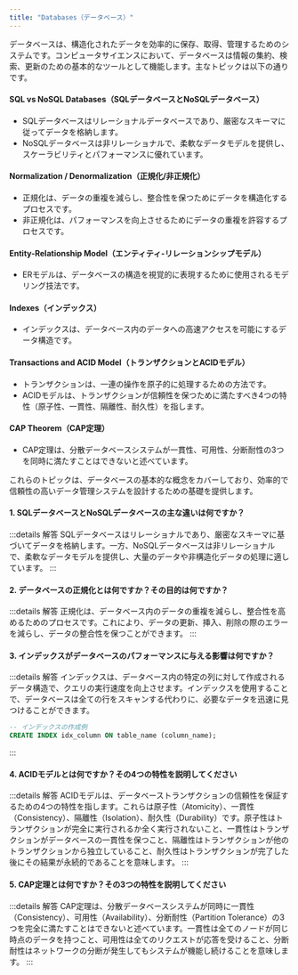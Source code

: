 ```yaml
---
title: "Databases（データベース）"
---
```

データベースは、構造化されたデータを効率的に保存、取得、管理するためのシステムです。コンピュータサイエンスにおいて、データベースは情報の集約、検索、更新のための基本的なツールとして機能します。主なトピックは以下の通りです。

#### SQL vs NoSQL Databases（SQLデータベースとNoSQLデータベース）

- SQLデータベースはリレーショナルデータベースであり、厳密なスキーマに従ってデータを格納します。
- NoSQLデータベースは非リレーショナルで、柔軟なデータモデルを提供し、スケーラビリティとパフォーマンスに優れています。

#### Normalization / Denormalization（正規化/非正規化）

- 正規化は、データの重複を減らし、整合性を保つためにデータを構造化するプロセスです。
- 非正規化は、パフォーマンスを向上させるためにデータの重複を許容するプロセスです。

#### Entity-Relationship Model（エンティティ-リレーションシップモデル）

- ERモデルは、データベースの構造を視覚的に表現するために使用されるモデリング技法です。

#### Indexes（インデックス）

- インデックスは、データベース内のデータへの高速アクセスを可能にするデータ構造です。

#### Transactions and ACID Model（トランザクションとACIDモデル）

- トランザクションは、一連の操作を原子的に処理するための方法です。
- ACIDモデルは、トランザクションが信頼性を保つために満たすべき4つの特性（原子性、一貫性、隔離性、耐久性）を指します。

#### CAP Theorem（CAP定理）

- CAP定理は、分散データベースシステムが一貫性、可用性、分断耐性の3つを同時に満たすことはできないと述べています。

これらのトピックは、データベースの基本的な概念をカバーしており、効率的で信頼性の高いデータ管理システムを設計するための基礎を提供します。

#### 1. SQLデータベースとNoSQLデータベースの主な違いは何ですか？

:::details 解答
SQLデータベースはリレーショナルであり、厳密なスキーマに基づいてデータを格納します。一方、NoSQLデータベースは非リレーショナルで、柔軟なデータモデルを提供し、大量のデータや非構造化データの処理に適しています。
:::

#### 2. データベースの正規化とは何ですか？その目的は何ですか？

:::details 解答
正規化は、データベース内のデータの重複を減らし、整合性を高めるためのプロセスです。これにより、データの更新、挿入、削除の際のエラーを減らし、データの整合性を保つことができます。
:::

#### 3. インデックスがデータベースのパフォーマンスに与える影響は何ですか？

:::details 解答
インデックスは、データベース内の特定の列に対して作成されるデータ構造で、クエリの実行速度を向上させます。インデックスを使用することで、データベースは全ての行をスキャンする代わりに、必要なデータを迅速に見つけることができます。

```sql
-- インデックスの作成例
CREATE INDEX idx_column ON table_name (column_name);
```

:::

#### 4. ACIDモデルとは何ですか？その4つの特性を説明してください

:::details 解答
ACIDモデルは、データベーストランザクションの信頼性を保証するための4つの特性を指します。これらは原子性（Atomicity）、一貫性（Consistency）、隔離性（Isolation）、耐久性（Durability）です。原子性はトランザクションが完全に実行されるか全く実行されないこと、一貫性はトランザクションがデータベースの一貫性を保つこと、隔離性はトランザクションが他のトランザクションから独立していること、耐久性はトランザクションが完了した後にその結果が永続的であることを意味します。
:::

#### 5. CAP定理とは何ですか？その3つの特性を説明してください

:::details 解答
CAP定理は、分散データベースシステムが同時に一貫性（Consistency）、可用性（Availability）、分断耐性（Partition Tolerance）の3つを完全に満たすことはできないと述べています。一貫性は全てのノードが同じ時点のデータを持つこと、可用性は全てのリクエストが応答を受けること、分断耐性はネットワークの分断が発生してもシステムが機能し続けることを意味します。
:::

